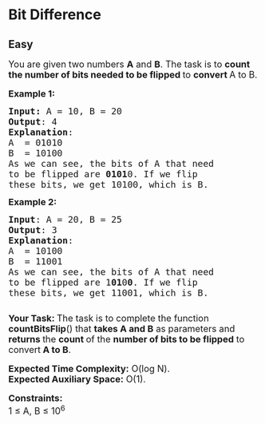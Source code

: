 # Bit Difference
## Easy
<div class="problems_problem_content__Xm_eO"><p><span style="font-size:18px">You are given two numbers <strong>A</strong> and <strong>B</strong>. The task is&nbsp;to <strong>count the number of bits needed to be flipped </strong>to <strong>convert </strong>A to B.</span><br>
<br>
<span style="font-size:18px"><strong>Example 1</strong></span><span style="font-size:18px"><strong>:</strong></span></p>

<pre style="position: relative;"><span style="font-size:18px"><strong>Input: </strong>A = 10, B = 20
<strong>Output</strong>: 4
<strong>Explanation</strong>:
A &nbsp;= 01010
B &nbsp;= 10100
As we can see, the bits of A that need 
to be flipped are <strong>0101</strong>0. If we flip 
these bits, we get 10100, which is B.</span>
<div class="open_grepper_editor" title="Edit &amp; Save To Grepper"></div></pre>

<p><span style="font-size:18px"><strong>Example 2:</strong></span></p>

<pre style="position: relative;"><span style="font-size:18px"><strong>Input</strong>: A = 20, B = 25
<strong>Output</strong>: 3
<strong>Explanation</strong>:
A &nbsp;= 10100
B &nbsp;= 11001
As we can see, the bits of A that need 
to be flipped are 1<strong>01</strong>0<strong>0</strong>. If we flip 
these bits, we get 11001, which is B.</span>

<div class="open_grepper_editor" title="Edit &amp; Save To Grepper"></div></pre>

<p><span style="font-size:18px"><strong>Your Task:&nbsp;</strong>The task is to complete the function <strong>countBitsFlip</strong>() that <strong>takes A and B</strong> as parameters and <strong>returns </strong>the <strong>count </strong>of the <strong>number of bits to be flipped</strong> to convert<strong> A to B</strong>.</span><br>
<br>
<span style="font-size:18px"><strong>Expected Time Complexity:</strong>&nbsp;O(log N).<br>
<strong>Expected Auxiliary Space:</strong>&nbsp;O(1).</span><br>
<br>
<span style="font-size:18px"><strong>Constraints:</strong></span><br>
<span style="font-size:18px">1 ≤ A, B ≤ 10<sup>6</sup></span></p>
</div>